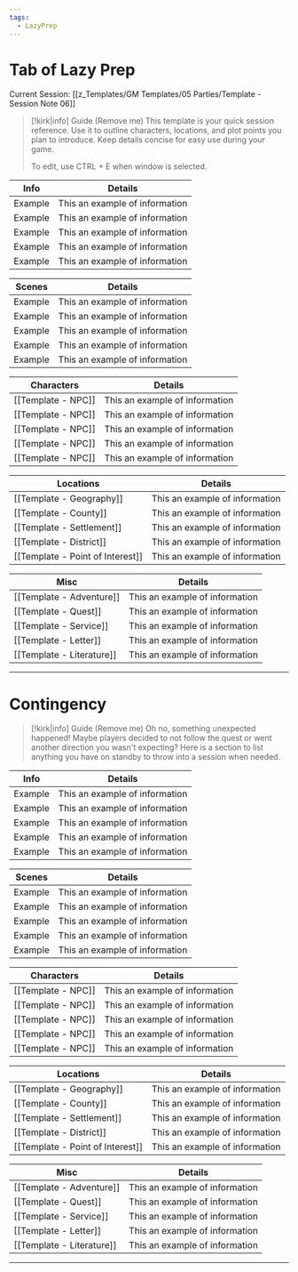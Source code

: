 ```yaml
---
tags:
  - LazyPrep
---
```



# Tab of Lazy Prep
Current Session: 
[[z_Templates/GM Templates/05 Parties/Template - Session Note 06]]

> [!kirk|info] Guide (Remove me)
> This template is your quick session reference. Use it to outline characters, locations, and plot points you plan to introduce. Keep details concise for easy use during your game.
>
> To edit, use CTRL + E when window is selected.

| Info | Details |
| ---- | ---- |
| Example | This an example of information |
| Example | This an example of information |
| Example | This an example of information |
| Example | This an example of information |
| Example | This an example of information |

| Scenes | Details |
| ---- | ---- |
| Example | This an example of information |
| Example | This an example of information |
| Example | This an example of information |
| Example | This an example of information |
| Example | This an example of information |

| Characters | Details |
| ---- | ---- |
| [[Template - NPC]] | This an example of information |
| [[Template - NPC]] | This an example of information |
| [[Template - NPC]] | This an example of information |
| [[Template - NPC]] | This an example of information |
| [[Template - NPC]]  | This an example of information |

| Locations | Details |
| ---- | ---- |
| [[Template - Geography]] | This an example of information |
| [[Template - County]] | This an example of information |
| [[Template - Settlement]] | This an example of information |
| [[Template - District]] | This an example of information |
| [[Template - Point of Interest]] | This an example of information |

| Misc | Details |
| ---- | ---- |
| [[Template - Adventure]] | This an example of information |
| [[Template - Quest]] | This an example of information |
| [[Template - Service]] | This an example of information |
| [[Template - Letter]] | This an example of information |
| [[Template - Literature]] | This an example of information |

---

# Contingency

> [!kirk|info] Guide (Remove me)
> Oh no, something unexpected happened! Maybe players decided to not follow the quest or went another direction you wasn't expecting? Here is a section to list anything you have on standby to throw into a session when needed.
>

| Info | Details |
| ---- | ---- |
| Example | This an example of information |
| Example | This an example of information |
| Example | This an example of information |
| Example | This an example of information |
| Example | This an example of information |

| Scenes | Details |
| ---- | ---- |
| Example | This an example of information |
| Example | This an example of information |
| Example | This an example of information |
| Example | This an example of information |
| Example | This an example of information |

| Characters | Details |
| ---- | ---- |
| [[Template - NPC]] | This an example of information |
| [[Template - NPC]] | This an example of information |
| [[Template - NPC]] | This an example of information |
| [[Template - NPC]] | This an example of information |
| [[Template - NPC]]  | This an example of information |

| Locations | Details |
| ---- | ---- |
| [[Template - Geography]] | This an example of information |
| [[Template - County]] | This an example of information |
| [[Template - Settlement]] | This an example of information |
| [[Template - District]] | This an example of information |
| [[Template - Point of Interest]] | This an example of information |

| Misc | Details |
| ---- | ---- |
| [[Template - Adventure]] | This an example of information |
| [[Template - Quest]] | This an example of information |
| [[Template - Service]] | This an example of information |
| [[Template - Letter]] | This an example of information |
| [[Template - Literature]] | This an example of information |

---